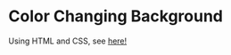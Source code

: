 # Color Changing Background
Using HTML and CSS, see [here!](https://mmarianaa.github.io/Color-Changing-Backgroud/)

